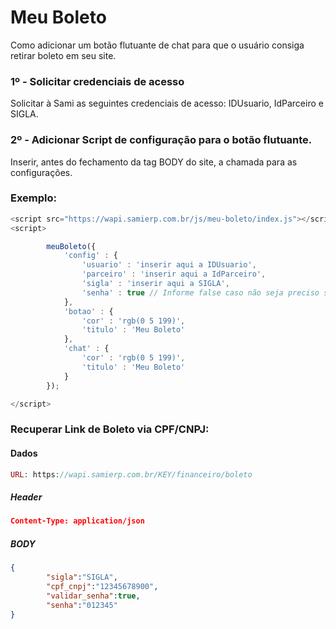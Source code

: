 # Meu Boleto
Como adicionar um botão flutuante de chat para que o usuário consiga retirar boleto em seu site.




### **1º - Solicitar credenciais de acesso**

Solicitar à Sami as seguintes credenciais de acesso: IDUsuario, IdParceiro e SIGLA.


### **2º - Adicionar Script de configuração para o botão flutuante.**

Inserir, antes do fechamento da tag BODY do site, a chamada para as configurações.


### Exemplo:

```js
<script src="https://wapi.samierp.com.br/js/meu-boleto/index.js"></script>
<script>

        meuBoleto({
            'config' : {
                'usuario' : 'inserir aqui a IDUsuario',
                'parceiro' : 'inserir aqui a IdParceiro',
                'sigla' : 'inserir aqui a SIGLA',
                'senha' : true // Informe false caso não seja preciso solicitar senha ao usuário
            },
            'botao' : {
                'cor' : 'rgb(0 5 199)', 
                'titulo' : 'Meu Boleto'
            },
            'chat' : {
                'cor' : 'rgb(0 5 199)',
                'titulo' : 'Meu Boleto'
            }
        });

</script>
```



### Recuperar Link de Boleto via CPF/CNPJ:

#### **Dados**
```php
URL: https://wapi.samierp.com.br/KEY/financeiro/boleto
```

##### **Header**
```json
Content-Type: application/json
```

##### **BODY**
```json
{ 
        "sigla":"SIGLA",
        "cpf_cnpj":"12345678900",
        "validar_senha":true,
        "senha":"012345"
}
```
